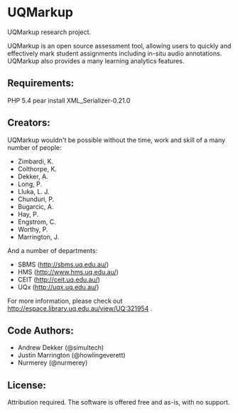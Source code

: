 # UQMarkup
UQMarkup research project.  

UQMarkup is an open source assessment tool, allowing users to quickly and effectively mark student assignments including in-situ audio annotations.  UQMarkup also provides a many learning analytics features.

## Requirements:
PHP 5.4
pear install XML_Serializer-0.21.0

## Creators:
UQMarkup wouldn't be possible without the time, work and skill of a many number of people:

- Zimbardi, K.
- Colthorpe, K.
- Dekker, A.
- Long, P.
- Lluka, L. J.
- Chunduri, P.
- Bugarcic, A.
- Hay, P.
- Engstrom, C.
- Worthy, P.
- Marrington, J.

And a number of departments:

- SBMS (http://sbms.uq.edu.au/)
- HMS (http://www.hms.uq.edu.au/)
- CEIT (http://ceit.uq.edu.au/)
- UQx (http://uqx.uq.edu.au/)

For more information, please check out http://espace.library.uq.edu.au/view/UQ:321954 .

## Code Authors:
- Andrew Dekker (@simultech)
- Justin Marrington (@howlingeverett)
- Nurmerey (@nurmerey)

## License:
Attribution required.  The software is offered free and as-is, with no support.